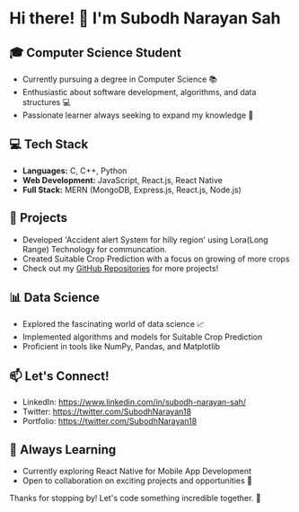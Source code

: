 # Hi there! 👋 I'm Subodh Narayan Sah

## 🎓 Computer Science Student

- Currently pursuing a degree in Computer Science 📚
- Enthusiastic about software development, algorithms, and data structures 💻
- Passionate learner always seeking to expand my knowledge 🚀

## 💻 Tech Stack

- **Languages:** C, C++, Python
- **Web Development:** JavaScript, React.js, React Native
- **Full Stack:** MERN (MongoDB, Express.js, React.js, Node.js)

## 🚀 Projects

- Developed 'Accident alert System for hilly region' using Lora(Long Range) Technology for communcation.
- Created Suitable Crop Prediction with a focus on growing of more crops
- Check out my [GitHub Repositories](https://github.com/your-username) for more projects!

## 📊 Data Science

- Explored the fascinating world of data science 📈
- Implemented algorithms and models for Suitable Crop Prediction
- Proficient in tools like NumPy, Pandas, and Matplotlib

## 📫 Let's Connect!

- LinkedIn: https://www.linkedin.com/in/subodh-narayan-sah/
- Twitter: https://twitter.com/SubodhNarayan18
- Portfolio: https://twitter.com/SubodhNarayan18

## 🌱 Always Learning

- Currently exploring React Native for Mobile App Development
- Open to collaboration on exciting projects and opportunities 🤝

Thanks for stopping by! Let's code something incredible together. 🚀
